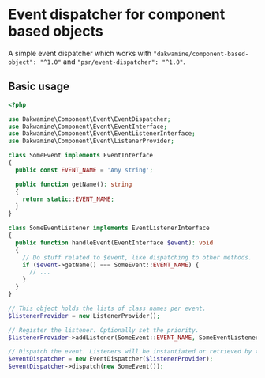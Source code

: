 # Event dispatcher for component based objects

A simple event dispatcher which works with `"dakwamine/component-based-object": "^1.0"` and `"psr/event-dispatcher": "^1.0"`.

## Basic usage

```php
<?php

use Dakwamine\Component\Event\EventDispatcher;
use Dakwamine\Component\Event\EventInterface;
use Dakwamine\Component\Event\EventListenerInterface;
use Dakwamine\Component\Event\ListenerProvider;

class SomeEvent implements EventInterface
{
  public const EVENT_NAME = 'Any string';

  public function getName(): string
  {
    return static::EVENT_NAME;
  }
}

class SomeEventListener implements EventListenerInterface
{
  public function handleEvent(EventInterface $event): void
  {
    // Do stuff related to $event, like dispatching to other methods.
    if ($event->getName() === SomeEvent::EVENT_NAME) {
      // ...
    }
  }
}

// This object holds the lists of class names per event.
$listenerProvider = new ListenerProvider();

// Register the listener. Optionally set the priority.
$listenerProvider->addListener(SomeEvent::EVENT_NAME, SomeEventListener::class, 42);

// Dispatch the event. Listeners will be instantiated or retrieved by the listener provider.
$eventDispatcher = new EventDispatcher($listenerProvider);
$eventDispatcher->dispatch(new SomeEvent());
```
